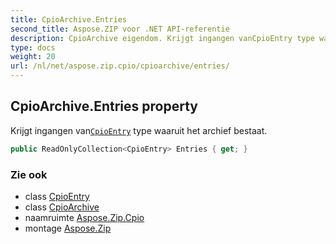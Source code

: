```yaml
---
title: CpioArchive.Entries
second_title: Aspose.ZIP voor .NET API-referentie
description: CpioArchive eigendom. Krijgt ingangen vanCpioEntry type waaruit het archief bestaat.
type: docs
weight: 20
url: /nl/net/aspose.zip.cpio/cpioarchive/entries/
---
```

## CpioArchive.Entries property

Krijgt ingangen van[`CpioEntry`](../../cpioentry/) type waaruit het archief bestaat.

```csharp
public ReadOnlyCollection<CpioEntry> Entries { get; }
```

### Zie ook

* class [CpioEntry](../../cpioentry/)
* class [CpioArchive](../)
* naamruimte [Aspose.Zip.Cpio](../../cpioarchive/)
* montage [Aspose.Zip](../../../)


